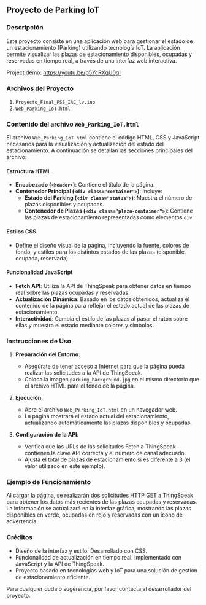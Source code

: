 ## Proyecto de Parking IoT

### Descripción
Este proyecto consiste en una aplicación web para gestionar el estado de un estacionamiento (Parking) utilizando tecnología IoT. La aplicación permite visualizar las plazas de estacionamiento disponibles, ocupadas y reservadas en tiempo real, a través de una interfaz web interactiva.

Project demo: https://youtu.be/p5YcRXqU0gI

### Archivos del Proyecto
1. `Proyecto_Final_PSS_IAC_lv.ino`
2. `Web_Parking_IoT.html`

### Contenido del archivo `Web_Parking_IoT.html`
El archivo `Web_Parking_IoT.html` contiene el código HTML, CSS y JavaScript necesarios para la visualización y actualización del estado del estacionamiento. A continuación se detallan las secciones principales del archivo:

#### Estructura HTML
- **Encabezado (`<header>`)**: Contiene el título de la página.
- **Contenedor Principal (`<div class="container">`)**: Incluye:
  - **Estado del Parking (`<div class="status">`)**: Muestra el número de plazas disponibles y ocupadas.
  - **Contenedor de Plazas (`<div class="plaza-container">`)**: Contiene las plazas de estacionamiento representadas como elementos `div`.

#### Estilos CSS
- Define el diseño visual de la página, incluyendo la fuente, colores de fondo, y estilos para los distintos estados de las plazas (disponible, ocupada, reservada).

#### Funcionalidad JavaScript
- **Fetch API**: Utiliza la API de ThingSpeak para obtener datos en tiempo real sobre las plazas ocupadas y reservadas.
- **Actualización Dinámica**: Basado en los datos obtenidos, actualiza el contenido de la página para reflejar el estado actual de las plazas de estacionamiento.
- **Interactividad**: Cambia el estilo de las plazas al pasar el ratón sobre ellas y muestra el estado mediante colores y símbolos.

### Instrucciones de Uso
1. **Preparación del Entorno**:
   - Asegúrate de tener acceso a Internet para que la página pueda realizar las solicitudes a la API de ThingSpeak.
   - Coloca la imagen `parking_background.jpg` en el mismo directorio que el archivo HTML para el fondo de la página.

2. **Ejecución**:
   - Abre el archivo `Web_Parking_IoT.html` en un navegador web.
   - La página mostrará el estado actual del estacionamiento, actualizando automáticamente las plazas disponibles y ocupadas.

3. **Configuración de la API**:
   - Verifica que las URLs de las solicitudes Fetch a ThingSpeak contienen la clave API correcta y el número de canal adecuado.
   - Ajusta el total de plazas de estacionamiento si es diferente a 3 (el valor utilizado en este ejemplo).

### Ejemplo de Funcionamiento
Al cargar la página, se realizarán dos solicitudes HTTP GET a ThingSpeak para obtener los datos más recientes de las plazas ocupadas y reservadas. La información se actualizará en la interfaz gráfica, mostrando las plazas disponibles en verde, ocupadas en rojo y reservadas con un icono de advertencia.

### Créditos
- Diseño de la interfaz y estilo: Desarrollado con CSS.
- Funcionalidad de actualización en tiempo real: Implementado con JavaScript y la API de ThingSpeak.
- Proyecto basado en tecnologías web y IoT para una solución de gestión de estacionamiento eficiente.

Para cualquier duda o sugerencia, por favor contacta al desarrollador del proyecto.
